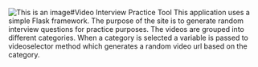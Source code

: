 ![This is an image]("application/static/images/cam.svg")#Video Interview Practice Tool
This application uses a simple Flask framework.
The purpose of the site is to generate random interview questions
for practice purposes.
The videos are grouped into different categories.
When a category is selected a variable is passed to videoselector method
which generates a random video url based on the category.